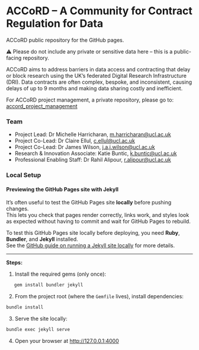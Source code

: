 # ACCoRD – A Community for Contract Regulation for Data

ACCoRD public repository for the GitHub pages.

⚠️ Please do not include any private or sensitive data here – this is a public-facing repository.

ACCoRD aims to address barriers in data access and contracting that delay or block research using the UK’s federated Digital Research Infrastructure (DRI). Data contracts are often complex, bespoke, and inconsistent, causing delays of up to 9 months and making data sharing costly and inefficient.

For ACCoRD project management, a private repository, please go to: [accord_project_management](https://github.com/UCL-ARC/accord_project_management)

### Team

- Project Lead: Dr Michelle Harricharan, [m.harricharan@ucl.ac.uk](mailto:m.harricharan@ucl.ac.uk)
- Project Co-Lead: Dr Claire Ellul, [c.ellul@ucl.ac.uk](mailto:c.ellul@ucl.ac.uk)
- Project Co-Lead: Dr James Wilson, [j.a.j.wilson@ucl.ac.uk](mailto:j.a.j.wilson@ucl.ac.uk)
- Research & Innovation Associate: Katie Buntic, [k.buntic@ucl.ac.uk](mailto:k.buntic@ucl.ac.uk)
- Professional Enabling Staff: Dr Rahil Alipour, [r.alipour@ucl.ac.uk](mailto:r.alipour@ucl.ac.uk)

### Local Setup

#### Previewing the GitHub Pages site with Jekyll

It’s often useful to test the GitHub Pages site **locally** before pushing changes.  
This lets you check that pages render correctly, links work, and styles look as expected without having to commit and wait for GitHub Pages to rebuild.

To test this GitHub Pages site locally before deploying, you need **Ruby**, **Bundler**, and **Jekyll** installed.  
See the [GitHub guide on running a Jekyll site locally](https://docs.github.com/en/pages/setting-up-a-github-pages-site-with-jekyll/testing-your-github-pages-site-locally-with-jekyll) for more details.

---

**Steps:**

1. Install the required gems (only once):

```bash
   gem install bundler jekyll
```

2. From the project root (where the `Gemfile` lives), install dependencies:

```bash
bundle install
```
3. Serve the site locally:

```bash
bundle exec jekyll serve
```

4. Open your browser at http://127.0.0.1:4000